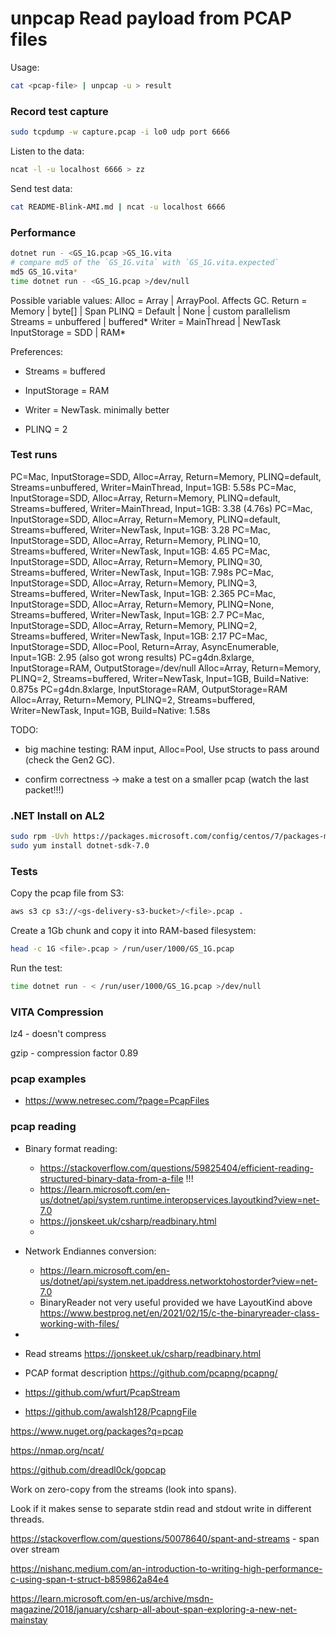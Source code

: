# unpcap Read payload from PCAP files

Usage:

```bash
cat <pcap-file> | unpcap -u > result
```

### Record test capture

```bash
sudo tcpdump -w capture.pcap -i lo0 udp port 6666
```

Listen to the data:

```bash
ncat -l -u localhost 6666 > zz
```

Send test data:

```bash
cat README-Blink-AMI.md | ncat -u localhost 6666
```

### Performance

```bash
dotnet run - <GS_1G.pcap >GS_1G.vita
# compare md5 of the `GS_1G.vita` with `GS_1G.vita.expected`
md5 GS_1G.vita*
time dotnet run - <GS_1G.pcap >/dev/null
```

Possible variable values:
Alloc = Array | ArrayPool. Affects GC.
Return = Memory | byte[] | Span
PLINQ = Default | None | custom parallelism
Streams = unbuffered | buffered*
Writer = MainThread | NewTask
InputStorage = SDD | RAM*

Preferences:

* Streams = buffered

* InputStorage = RAM

* Writer = NewTask. minimally better

* PLINQ = 2

### Test runs

PC=Mac, InputStorage=SDD, Alloc=Array, Return=Memory, PLINQ=default, Streams=unbuffered, Writer=MainThread, Input=1GB: 5.58s
PC=Mac, InputStorage=SDD, Alloc=Array, Return=Memory, PLINQ=default, Streams=buffered, Writer=MainThread, Input=1GB: 3.38 (4.76s)
PC=Mac, InputStorage=SDD, Alloc=Array, Return=Memory, PLINQ=default, Streams=buffered, Writer=NewTask, Input=1GB: 3.28
PC=Mac, InputStorage=SDD, Alloc=Array, Return=Memory, PLINQ=10, Streams=buffered, Writer=NewTask, Input=1GB: 4.65
PC=Mac, InputStorage=SDD, Alloc=Array, Return=Memory, PLINQ=30, Streams=buffered, Writer=NewTask, Input=1GB: 7.98s
PC=Mac, InputStorage=SDD, Alloc=Array, Return=Memory, PLINQ=3, Streams=buffered, Writer=NewTask, Input=1GB: 2.365
PC=Mac, InputStorage=SDD, Alloc=Array, Return=Memory, PLINQ=None, Streams=buffered, Writer=NewTask, Input=1GB: 2.7
PC=Mac, InputStorage=SDD, Alloc=Array, Return=Memory, PLINQ=2, Streams=buffered, Writer=NewTask, Input=1GB: 2.17
PC=Mac, InputStorage=SDD, Alloc=Pool, Return=Array, AsyncEnumerable, Input=1GB: 2.95 (also got wrong results)
PC=g4dn.8xlarge, InputStorage=RAM, OutputStorage=/dev/null Alloc=Array, Return=Memory, PLINQ=2, Streams=buffered, Writer=NewTask, Input=1GB, Build=Native: 0.875s
PC=g4dn.8xlarge, InputStorage=RAM, OutputStorage=RAM Alloc=Array, Return=Memory, PLINQ=2, Streams=buffered, Writer=NewTask, Input=1GB, Build=Native: 1.58s

TODO:

* big machine testing: RAM input, Alloc=Pool, Use structs to pass around (check the Gen2 GC).

* confirm correctness -> make a test on a smaller pcap (watch the last packet!!!)

### .NET Install on AL2

```bash
sudo rpm -Uvh https://packages.microsoft.com/config/centos/7/packages-microsoft-prod.rpm
sudo yum install dotnet-sdk-7.0
```

### Tests

Copy the pcap file from S3:

```bash
aws s3 cp s3://<gs-delivery-s3-bucket>/<file>.pcap .
```

Create a 1Gb chunk and copy it into RAM-based filesystem:

```bash
head -c 1G <file>.pcap > /run/user/1000/GS_1G.pcap
```

Run the test:

```bash
time dotnet run - < /run/user/1000/GS_1G.pcap >/dev/null
```

### VITA Compression

lz4 - doesn't compress

gzip - compression factor 0.89

### pcap examples

* <https://www.netresec.com/?page=PcapFiles>

### pcap reading

* Binary format reading:
  * <https://stackoverflow.com/questions/59825404/efficient-reading-structured-binary-data-from-a-file> !!!
  * <https://learn.microsoft.com/en-us/dotnet/api/system.runtime.interopservices.layoutkind?view=net-7.0>
  * <https://jonskeet.uk/csharp/readbinary.html>
  * 

* Network Endiannes conversion:
  * <https://learn.microsoft.com/en-us/dotnet/api/system.net.ipaddress.networktohostorder?view=net-7.0>
  * BinaryReader not very useful provided we have LayoutKind above <https://www.bestprog.net/en/2021/02/15/c-the-binaryreader-class-working-with-files/>

* 


* Read streams https://jonskeet.uk/csharp/readbinary.html

* PCAP format description <https://github.com/pcapng/pcapng/>

* https://github.com/wfurt/PcapStream

* https://github.com/awalsh128/PcapngFile

https://www.nuget.org/packages?q=pcap

https://nmap.org/ncat/ 

https://github.com/dreadl0ck/gopcap

Work on zero-copy from the streams (look into spans).

Look if it makes sense to separate stdin read and stdout write in different threads.

https://stackoverflow.com/questions/50078640/spant-and-streams - span over stream

https://nishanc.medium.com/an-introduction-to-writing-high-performance-c-using-span-t-struct-b859862a84e4

https://learn.microsoft.com/en-us/archive/msdn-magazine/2018/january/csharp-all-about-span-exploring-a-new-net-mainstay